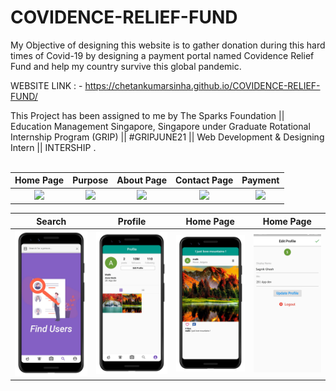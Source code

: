 # COVIDENCE-RELIEF-FUND
My Objective of designing this website is to gather donation during this hard times of Covid-19 by designing a payment portal named Covidence Relief Fund and help my country survive this global pandemic.

WEBSITE LINK : - https://chetankumarsinha.github.io/COVIDENCE-RELIEF-FUND/

This Project has been assigned to me by 
The Sparks Foundation || Education Management Singapore, Singapore
under Graduate Rotational Internship Program (GRIP) || #GRIPJUNE21 
|| Web Development & Designing  Intern || INTERSHIP .
<br />
<br />

Home Page               |  Purpose               | About Page               |  Contact Page               | Payment                    
:-------------------------:|:-------------------------:|:-------------------------:|:-------------------------:|:-------------------------:
![](https://user-images.githubusercontent.com/83967941/147749979-7af283a2-a342-4616-b031-90b32789857e.png)|![](https://user-images.githubusercontent.com/83967941/147750212-dbe90db2-1132-4e88-a8cf-4c70d1562cd9.png)|![](https://user-images.githubusercontent.com/83967941/147750321-0c948cf0-4970-4c32-9620-905cbca7d28c.png)|![](https://user-images.githubusercontent.com/83967941/147750476-84e7d0f5-556f-40e8-a213-edd7abd03f8e.png)|![](https://user-images.githubusercontent.com/83967941/147751044-429d3145-27ba-49e5-a0a4-070884fb4a1a.png)|

Search          |  Profile       |   Home Page               |  Home Page
:-------------------------:|:-------------------------:|:-------------------------:|:-------------------------:
![](https://github.com/sagnikghoshcr7/images/blob/master/Chumkin/5.png?raw=true)|![](https://github.com/sagnikghoshcr7/images/blob/master/Chumkin/6.png?raw=true)|![](https://github.com/sagnikghoshcr7/images/blob/master/Chumkin/8.png?raw=true)|![](https://github.com/sagnikghoshcr7/images/blob/master/Chumkin/9.jpg?raw=true)|

